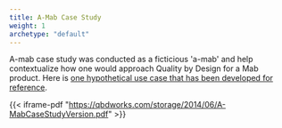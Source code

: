 ```yaml
---
title: A-Mab Case Study
weight: 1
archetype: "default"
---
```


A-mab case study was conducted as a ficticious 'a-mab' and help contextualize how one would approach Quality by Design for a Mab product.   Here is [one hypothetical use case that has been developed for reference](https://qbdworks.com/storage/2014/06/A-MabCaseStudyVersion.pdf).

{{< iframe-pdf "https://qbdworks.com/storage/2014/06/A-MabCaseStudyVersion.pdf" >}}

